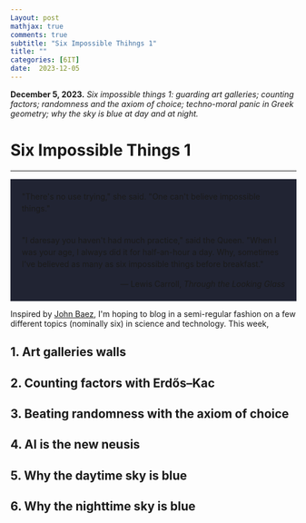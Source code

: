 ```yaml
---
Layout: post
mathjax: true
comments: true
subtitle: "Six Impossible Thihngs 1"
title: ""
categories: [6IT]
date:  2023-12-05
---
```


**December 5, 2023.** *Six impossible things 1: guarding art
  galleries; counting factors; randomness and the axiom of choice;
  techno-moral panic in Greek geometry; why the sky is blue at day and
  at night.*

<h1>Six Impossible Things 1</h1>

---

<div style="background-color: #212433 ; padding: 20px; border: 0px solid
grey; line-height:1.5">
"There's no use trying," she said. "One can't believe impossible
things."<br> <br>

"I daresay you haven't had much practice," said the Queen. "When I was
your age, I always did it for half-an-hour a day. Why, sometimes I've
believed as many as six impossible things before breakfast."<br>

<div style="text-align: right">— Lewis Carroll, <i>Through the Looking Glass</i>
</div>
</div>

Inspired by [John Baez](https://math.ucr.edu/home/baez/TWF.html), I'm
hoping to blog in a semi-regular fashion on a few different topics
(nominally six) in science and technology. This week, 

<h2>1. Art galleries walls</h2>

<h2>2. Counting factors with Erdős–Kac</h2>

<h2>3. Beating randomness with the axiom of choice</h2>

<h2>4. AI is the new neusis</h2>

<h2>5. Why the daytime sky is blue</h2>

<h2>6. Why the nighttime sky is blue</h2>

